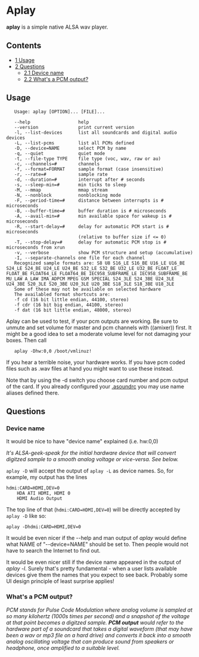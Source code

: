 # Aplay

**aplay** is a simple native ALSA wav player.

Contents
--------

-   [1 Usage](#Usage)
-   [2 Questions](#Questions)
    -   [2.1 Device name](#Device_name)
    -   [2.2 What's a PCM output?](#What.27s_a_PCM_output.3F)

## Usage

       Usage: aplay [OPTION]... [FILE]...
       
       --help                  help
       --version               print current version
       -l, --list-devices      list all soundcards and digital audio devices
       -L, --list-pcms         list all PCMs defined
       -D, --device=NAME       select PCM by name
       -q, --quiet             quiet mode
       -t, --file-type TYPE    file type (voc, wav, raw or au)
       -c, --channels=#        channels
       -f, --format=FORMAT     sample format (case insensitive)
       -r, --rate=#            sample rate
       -d, --duration=#        interrupt after # seconds
       -s, --sleep-min=#       min ticks to sleep
       -M, --mmap              mmap stream
       -N, --nonblock          nonblocking mode
       -F, --period-time=#     distance between interrupts is # microseconds
       -B, --buffer-time=#     buffer duration is # microseconds
       -A, --avail-min=#       min available space for wakeup is # microseconds
       -R, --start-delay=#     delay for automatic PCM start is # microseconds
                               (relative to buffer size if <= 0)
       -T, --stop-delay=#      delay for automatic PCM stop is # microseconds from xrun
       -v, --verbose           show PCM structure and setup (accumulative)
       -I, --separate-channels one file for each channel
       Recognized sample formats are: S8 U8 S16_LE S16_BE U16_LE U16_BE S24_LE S24_BE U24_LE U24_BE S32_LE S32_BE U32_LE U32_BE FLOAT_LE FLOAT_BE FLOAT64_LE FLOAT64_BE IEC958_SUBFRAME_LE IEC958_SUBFRAME_BE MU_LAW A_LAW IMA_ADPCM MPEG GSM SPECIAL S24_3LE S24_3BE U24_3LE U24_3BE S20_3LE S20_3BE U20_3LE U20_3BE S18_3LE S18_3BE U18_3LE
       Some of these may not be available on selected hardware
       The availabled format shortcuts are:
       -f cd (16 bit little endian, 44100, stereo)
       -f cdr (16 bit big endian, 44100, stereo)
       -f dat (16 bit little endian, 48000, stereo)

Aplay can be used to test, if your pcm outputs are working. Be sure to
unmute and set volume for master and pcm channels with ((amixer)) first.
It might be a good idea to set a moderate volume level for not damaging
your boxes. Then call

       aplay -Dhw:0,0 /boot/vmlinuz!

If you hear a terrible noise, your hardware works. If you have pcm coded
files such as .wav files at hand you might want to use these instead.

Note that by using the -d switch you choose card number and pcm output
of the card. If you already configured your
[.asoundrc](/.asoundrc ".asoundrc") you may use name aliases defined
there.

## Questions

### Device name

It would be nice to have "device name" explained (i.e. hw:0,0)

*It's ALSA-geek-speak for the initial hardware device that will convert
digitzed sample to a smooth analog voltage or vice-versa. See below.*

`aplay -D` will accept the output of `aplay -L` as device names. So, for example, my output has the lines

    hdmi:CARD=HDMI,DEV=0
        HDA ATI HDMI, HDMI 0
        HDMI Audio Output

The top line of that (`hdmi:CARD=HDMI,DEV=0`) will be directly accepted by `aplay -D` like so:

    aplay -Dhdmi:CARD=HDMI,DEV=0

It would be even nicer if the --help and man output of *aplay* would
define what NAME of "--device=NAME" should be set to. Then people would
not have to search the Internet to find out.

It would be even nicer still if the device name appeared in the output
of *aplay -l*. Surely that's pretty fundamental - when a user lists
available devices give them the names that you expect to see back.
Probably some UI design principle of least surprise applies!

### What's a PCM output?

*PCM stands for Pulse Code Modulation where analog volume is sampled at
so many kilohertz (1000s times per second) and a snapshot of the voltage
at that point becomes a digitzed sample. **PCM output** would refer to
the hardware part of a soundcard that takes a digital waveform (that may
have been a wav or mp3 file on a hard drive) and converts it back into a
smooth analog oscillating voltage that can produce sound from speakers
or headphone, once amplified to a suitable level.*

